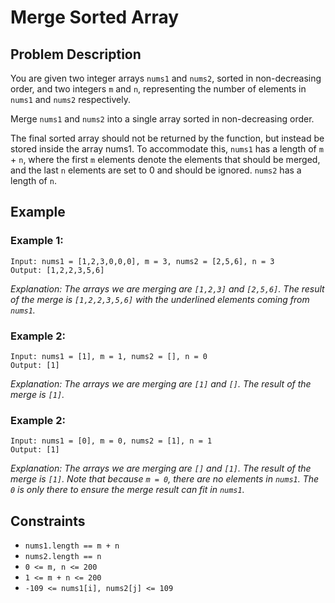 # Merge Sorted Array

## Problem Description

You are given two integer arrays `nums1` and `nums2`, sorted in non-decreasing order, and two integers `m` and `n`, representing the number of elements in `nums1` and `nums2` respectively.

Merge `nums1` and `nums2` into a single array sorted in non-decreasing order.

The final sorted array should not be returned by the function, but instead be stored inside the array nums1. To accommodate this, `nums1` has a length of `m` + `n`, where the first `m` elements denote the elements that should be merged, and the last `n` elements are set to 0 and should be ignored. `nums2` has a length of `n`.


## Example

### Example 1:

```
Input: nums1 = [1,2,3,0,0,0], m = 3, nums2 = [2,5,6], n = 3
Output: [1,2,2,3,5,6]
```
*Explanation: The arrays we are merging are `[1,2,3]` and `[2,5,6]`.
The result of the merge is `[1,2,2,3,5,6]` with the underlined elements coming from `nums1`.*

### Example 2:

```
Input: nums1 = [1], m = 1, nums2 = [], n = 0
Output: [1]
```
*Explanation: The arrays we are merging are `[1]` and `[]`.
The result of the merge is `[1]`.*

### Example 2:

```
Input: nums1 = [0], m = 0, nums2 = [1], n = 1
Output: [1]
```
*Explanation: The arrays we are merging are `[]` and `[1]`.
The result of the merge is `[1]`.
Note that because `m = 0`, there are no elements in `nums1`. The `0` is only there to ensure the merge result can fit in `nums1`.*

## Constraints

- `nums1.length == m + n`
- `nums2.length == n`
- `0 <= m, n <= 200`
- `1 <= m + n <= 200`
- `-109 <= nums1[i], nums2[j] <= 109`
